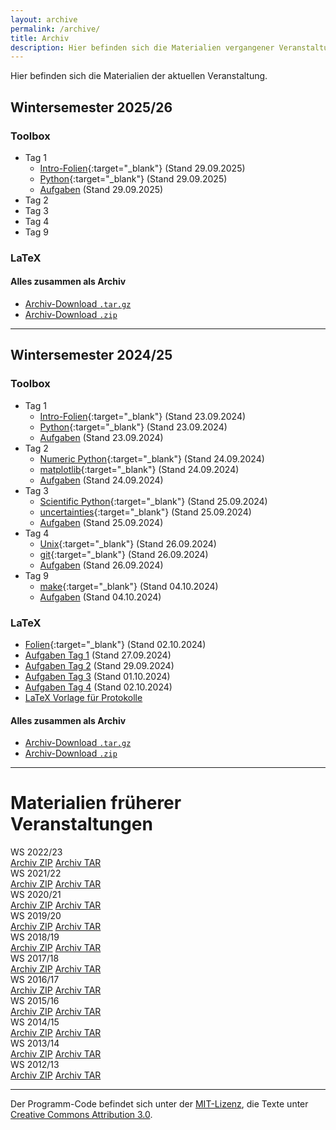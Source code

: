```yaml
---
layout: archive
permalink: /archive/
title: Archiv
description: Hier befinden sich die Materialien vergangener Veranstaltungen.
---
```


<p class="lead">Hier befinden sich die Materialien der aktuellen Veranstaltung.</p>

## Wintersemester 2025/26
[//]: <> (Referring to current version.)

### Toolbox
- Tag 1
    - [Intro-Folien](/files/archive/current/intro.pdf){:target="_blank"} (Stand 29.09.2025)
    - [Python](/files/archive/current/python.html){:target="_blank"} (Stand 29.09.2025)
    - [Aufgaben](/files/archive/current/exercises-toolbox-1.zip) (Stand 29.09.2025)
- Tag 2
    <!-- - [Numeric Python](/files/archive/current/numeric-python.html){:target="_blank"} (Stand 24.09.2024) -->
    <!-- - [matplotlib](/files/archive/current/matplotlib.html){:target="_blank"} (Stand 24.09.2024) -->
    <!-- - [Aufgaben](/files/archive/current/exercises-toolbox-2.zip) (Stand 24.09.2024) -->
- Tag 3
    <!-- - [Scientific Python](/files/archive/current/scientific-python.html){:target="_blank"} (Stand 25.09.2024) -->
    <!-- - [uncertainties](/files/archive/current/uncertainties.html){:target="_blank"} (Stand 25.09.2024) -->
    <!-- - [Aufgaben](/files/archive/current/exercises-toolbox-3.zip) (Stand 25.09.2024) -->
- Tag 4
    <!-- - [Unix](/files/archive/current/unix.pdf){:target="_blank"} (Stand 26.09.2024) -->
    <!-- - [git](/files/archive/current/git.pdf){:target="_blank"} (Stand 26.09.2024) -->
    <!-- - [Aufgaben](/files/archive/current/exercises-toolbox-4.zip) (Stand 26.09.2024) -->
- Tag 9
    <!-- - [make](/files/archive/current/make.pdf){:target="_blank"} (Stand 04.10.2024) -->
    <!-- - [Aufgaben](/files/archive/current/exercises-toolbox-5.zip) (Stand 04.10.2024) -->

### LaTeX
<!-- - [Folien](/files/archive/current/latex.pdf){:target="_blank"} (Stand 02.10.2024) -->
<!-- - [Aufgaben Tag 1](/files/archive/current/exercises-latex-1.zip) (Stand 27.09.2024) -->
<!-- - [Aufgaben Tag 2](/files/archive/current/exercises-latex-2.zip) (Stand 29.09.2024) -->
<!-- - [Aufgaben Tag 3](/files/archive/current/exercises-latex-3.zip) (Stand 01.10.2024) -->
<!-- - [Aufgaben Tag 4](/files/archive/current/exercises-latex-4.zip) (Stand 02.10.2024) -->
<!-- - <a href="https://github.com/pep-dortmund/toolbox-workshop-protocol-template" target="_blank">LaTeX Vorlage für Protokolle</a> -->

#### Alles zusammen als Archiv
- [Archiv-Download `.tar.gz`](/files/archive/current.tar.gz)
- [Archiv-Download `.zip`](/files/archive/current.zip)

---

## Wintersemester 2024/25
[//]: <> (Referring to latest version.)

### Toolbox
- Tag 1
    - [Intro-Folien](/files/archive/current/intro.pdf){:target="_blank"} (Stand 23.09.2024)
    - [Python](/files/archive/current/python.html){:target="_blank"} (Stand 23.09.2024)
    - [Aufgaben](/files/archive/current/exercises-toolbox-1.zip) (Stand 23.09.2024)
- Tag 2
    - [Numeric Python](/files/archive/current/numeric-python.html){:target="_blank"} (Stand 24.09.2024)
    - [matplotlib](/files/archive/current/matplotlib.html){:target="_blank"} (Stand 24.09.2024)
    - [Aufgaben](/files/archive/current/exercises-toolbox-2.zip) (Stand 24.09.2024)
- Tag 3
    - [Scientific Python](/files/archive/current/scientific-python.html){:target="_blank"} (Stand 25.09.2024)
    - [uncertainties](/files/archive/current/uncertainties.html){:target="_blank"} (Stand 25.09.2024)
    - [Aufgaben](/files/archive/current/exercises-toolbox-3.zip) (Stand 25.09.2024)
- Tag 4
    - [Unix](/files/archive/current/unix.pdf){:target="_blank"} (Stand 26.09.2024)
    - [git](/files/archive/current/git.pdf){:target="_blank"} (Stand 26.09.2024)
    - [Aufgaben](/files/archive/current/exercises-toolbox-4.zip) (Stand 26.09.2024)
- Tag 9
    - [make](/files/archive/current/make.pdf){:target="_blank"} (Stand 04.10.2024)
    - [Aufgaben](/files/archive/current/exercises-toolbox-5.zip) (Stand 04.10.2024)

### LaTeX
- [Folien](/files/archive/current/latex.pdf){:target="_blank"} (Stand 02.10.2024)
- [Aufgaben Tag 1](/files/archive/current/exercises-latex-1.zip) (Stand 27.09.2024)
- [Aufgaben Tag 2](/files/archive/current/exercises-latex-2.zip) (Stand 29.09.2024)
- [Aufgaben Tag 3](/files/archive/current/exercises-latex-3.zip) (Stand 01.10.2024)
- [Aufgaben Tag 4](/files/archive/current/exercises-latex-4.zip) (Stand 02.10.2024)
- <a href="https://github.com/pep-dortmund/toolbox-workshop-protocol-template" target="_blank">LaTeX Vorlage für Protokolle</a>

#### Alles zusammen als Archiv
- [Archiv-Download `.tar.gz`](/files/archive/latest.tar.gz)
- [Archiv-Download `.zip`](/files/archive/latest.zip)

---

# Materialien früherer Veranstaltungen


<div class="archive-grid">
  <!-- Add more cards as needed -->
  <div class="archive-card">
    <div class="archive-title">WS 2022/23</div>
    <a href="/files/archive/2022.zip" class="download-btn">Archiv ZIP</a>
    <a href="/files/archive/2022.tar.gz" class="download-btn">Archiv TAR</a>
  </div>
  <div class="archive-card">
    <div class="archive-title">WS 2021/22</div>
    <a href="/files/archive/2021.zip" class="download-btn">Archiv ZIP</a>
    <a href="/files/archive/2021.tar.gz" class="download-btn">Archiv TAR</a>
  </div>
  <div class="archive-card">
    <div class="archive-title">WS 2020/21</div>
    <a href="/files/archive/2020.zip" class="download-btn">Archiv ZIP</a>
    <a href="/files/archive/2020.tar.gz" class="download-btn">Archiv TAR</a>
  </div>
  <div class="archive-card">
    <div class="archive-title">WS 2019/20</div>
    <a href="/files/archive/2019.zip" class="download-btn">Archiv ZIP</a>
    <a href="/files/archive/2019.tar.gz" class="download-btn">Archiv TAR</a>
  </div>
  <div class="archive-card">
    <div class="archive-title">WS 2018/19</div>
    <a href="/files/archive/2018.zip" class="download-btn">Archiv ZIP</a>
    <a href="/files/archive/2018.tar.gz" class="download-btn">Archiv TAR</a>
  </div>
  <div class="archive-card">
    <div class="archive-title">WS 2017/18</div>
    <a href="/files/archive/2017.zip" class="download-btn">Archiv ZIP</a>
    <a href="/files/archive/2017.tar.gz" class="download-btn">Archiv TAR</a>
  </div>
  <div class="archive-card">
    <div class="archive-title">WS 2016/17</div>
    <a href="/files/archive/2016.zip" class="download-btn">Archiv ZIP</a>
    <a href="/files/archive/2016.tar.gz" class="download-btn">Archiv TAR</a>
  </div>
  <div class="archive-card">
    <div class="archive-title">WS 2015/16</div>
    <a href="/files/archive/2015.zip" class="download-btn">Archiv ZIP</a>
    <a href="/files/archive/2015.tar.gz" class="download-btn">Archiv TAR</a>
  </div>
  <div class="archive-card">
    <div class="archive-title">WS 2014/15</div>
    <a href="/files/archive/2014.zip" class="download-btn">Archiv ZIP</a>
    <a href="/files/archive/2014.tar.gz" class="download-btn">Archiv TAR</a>
  </div>
  <div class="archive-card">
    <div class="archive-title">WS 2013/14</div>
    <a href="/files/archive/2013.zip" class="download-btn">Archiv ZIP</a>
    <a href="/files/archive/2013.tar.gz" class="download-btn">Archiv TAR</a>
  </div>
  <div class="archive-card">
    <div class="archive-title">WS 2012/13</div>
    <a href="/files/archive/2012.zip" class="download-btn">Archiv ZIP</a>
    <a href="/files/archive/2012.tar.gz" class="download-btn">Archiv TAR</a>
  </div>
</div>

---
Der Programm-Code befindet sich unter der [MIT-Lizenz](http://opensource.org/licenses/MIT), die Texte unter [Creative Commons Attribution 3.0](http://creativecommons.org/licenses/by/3.0/).
